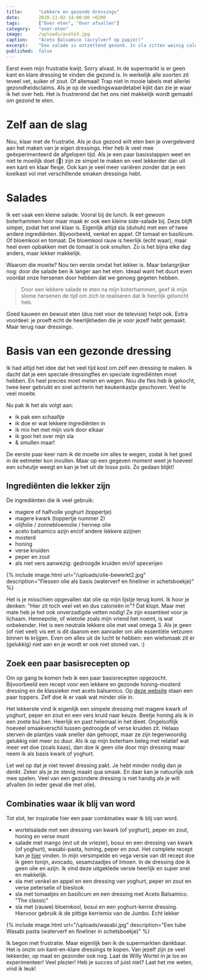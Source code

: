 ```yaml
---
title:      "Lekkere en gezonde dressings"
date:       2020-11-02 14:00:00 +0200
tags:       ["Over eten", "Over afvallen"]
category:   "over-eten"
image:      /uploads/aceto3.jpg
caption:    "Aceto Balsamico (acrylverf op papier)"
excerpt:    "Een salade is ontzettend gezond. In sla zitten weinig calorieën en in verhouding veel vitaminen en mineralen. Alle reden dus om vaak sla te eten. De smaakmaker van een salade is  de dressing. Daar gaat het makkelijk "fout". In deze post lees je tips om je salade lekker te maken zonder dat je teveel vet of suiker binnen krijgt!"
published:  false
---
```


Eerst even mijn frustratie kwijt. Sorry alvast. In de supermarkt is er geen kant en klare dressing te vinden die gezond is. In werkelijk alle soorten zit teveel vet, suiker of zout. Of allemaal! Trap niet in mooie labels met allerlei gezondheidsclaims. Als je op de voedingswaardetabel kijkt dan zie je waar ik het over heb. Het is frustrerend dat het ons niet makkelijk wordt gemaakt om gezond te eten. 

# Zelf aan de slag

Nou, klaar met de frustratie. Als je dus gezond wilt eten ben je overgeleverd aan het maken van je eigen dressings. Hier heb ik veel mee geëxperimenteerd de afgelopen tijd. Als je een paar basisstappen weet en niet te moeilijk doet (🙂) zijn ze simpel te maken en veel lekkerder dan uit een kant en klaar flesje. Ook kan je veel meer variëren zonder dat je een koelkast vol met verschillende smaken dressings hebt. 

# Salades

Ik eet vaak een kleine salade. Vooral bij de lunch. Ik eet gewoon boterhammen hoor maar maak er ook een kleine side-salade bij. Deze blijft simpel, zodat het snel klaar is. Eigenlijk altijd sla (duhuh) met een of twee andere ingrediënten. Bijvoorbeeld, venkel en appel. Of tomaat en basilicum. Of bloemkool en tomaat. De bloemkool rauw is heerlijk (echt waar), maar heel even opbakken met de tomaat is ook smullen. Zo is het bijna elke dag anders, maar lekker makkelijk. 

 Waarom die moeite? Nou ten eerste omdat het lekker is. Maar belangrijker nog: door die salade ben ik langer aan het eten. Ideaal want het duurt even voordat onze hersenen door hebben dat we genoeg gegeten hebben.

> Door een lekkere salade te eten na mijn boterhammen, geef ik mijn slome hersenen de tijd om zich te realiseren dat ik heerlijk geluncht heb.

Goed kauwen en bewust eten (dus niet voor de televisie) helpt ook. Extra voordeel: je proeft echt de heerlijkheden die je voor jezelf hebt gemaakt. Maar terug naar dressings.

# Basis van een gezonde dressing

Ik had altijd het idee dat het veel tijd kost om zelf een dressing te maken. Ik dacht dat je een speciale dressingfles en speciale ingrediënten moet hebben. En heel precies moet meten en wegen. Nou die fles heb ik gekocht,  twee keer gebruikt en snel achterin het keukenkastje geschoven. Veel te veel moeite. 

Nu pak ik het als volgt aan: 

- ik pak een schaaltje
- ik doe er wat lekkere ingrediënten in
- ik mix het met mijn vork door elkaar
- ik gooi het over mijn sla
- & smullen maar!

De eerste paar keer nam ik de moeite om alles te wegen, zodat ik het goed in de eetmeter kon invullen. Maar op een gegeven moment weet je hoeveel een scheutje weegt en kan je het uit de losse pols. Zo gedaan blijkt!

## Ingrediënten die lekker zijn

De ingrediënten die ik veel gebruik: 

- magere of halfvolle yoghurt (toppertje)
- magere kwark (toppertje nummer 2)
- olijfolie / zonnebloemolie / hennep olie
- aceto balsamico azijn en/of andere lekkere azijnen
- mosterd
- honing
- verse kruiden
- peper en zout
- als niet vers aanwezig: gedroogde kruiden en/of specerijen

{% include image.html url="/uploads/olie-bewerkt2.jpg" description="Flessen olie als basis (waterverf en fineliner in schetsboekje)" %}

Het is je misschien opgevallen dat olie op mijn lijstje terug komt. Ik hoor je denken: "Hier zit toch veel vet en dus calorieën in"? Dat klopt. Maar met mate heb je het ook onverzadigde vetten nodig! Ze zijn essentieel voor je lichaam. Hennepolie, of wietolie zoals mijn vriend het noemt, is wat onbekender. Het is een neutrale lekkere olie met veel omega 3. Als je geen (of niet veel) vis eet is dit daarom een aanrader om alle essentiële vetzuren binnen te krijgen. Even om alles uit de lucht te hebben: een wietsmaak zit er (gelukkig) niet aan en je wordt er ook niet stoned van. :)    

## Zoek een paar basisrecepten op

Om op gang te komen heb ik een paar basisrecepten opgezocht. Bijvoorbeeld een recept voor een lekkere en gezonde honing-mosterd dressing en de klassieker met aceto balsamico. Op [deze website](https://www.ilovehealth.nl/recepten-2/dips-sauzen-dressings/7-x-snelle-en-gezonde-salade-dressings/) staan een paar toppers. Zelf doe ik er vaak wat minder olie in. 

Het lekkerste vind ik eigenlijk een simpele dressing met magere kwark of yoghurt, peper en zout en een vers kruid naar keuze. Beetje honing als ik in een zoete bui ben. Heerlijk en past helemaal in het dieet. Ongelooflijk hoeveel smaakverschil tussen gedroogde of verse kruiden zit. Helaas sterven de plantjes vaak sneller dan gehoopt, maar ze zijn tegenwoordig gelukkig niet meer zo duur. Als ik op mijn boterham beleg met relatief wat meer vet doe (zoals kaas), dan doe ik geen olie door mijn dressing maar neem ik als basis kwark of yoghurt. 

Let wel op dat je niet teveel dressing pakt. Je hebt minder nodig dan je denkt. Zeker als je ze stevig maakt qua smaak. En daar kan je natuurlijk ook mee spelen. Veel van een gezondere dressing is niet handig als je wilt afvallen (in ieder geval die met olie).

## Combinaties waar ik blij van word

Tot slot, ter inspiratie hier een paar combinaties waar ik blij van word.

- wortelsalade met een dressing van kwark (of yoghurt), peper en zout, honing en verse munt
- salade met mango (evt uit de vriezer), bosui en een dressing van kwark (of yoghurt), wasabi-pasta, honing, peper en zout. Het complete recept kan je [hier](https://www.leukerecepten.nl/recepten/sashimi-salade-met-wasabi-dressing) vinden.  In mijn versimpelde en vega versie van dit recept doe ik geen tonijn, avocado, sesamzaadjes of limoen. In de dressing doe ik geen olie en azijn. Ik vind deze uitgeklede versie heerlijk en super snel en makkelijk.
- sla met venkel en appel en een dressing van yoghurt, peper en zout en verse peterselie of bieslook
- sla met tomaatjes en basilicum en een dressing met Aceto Balsamico. "The classic"
- sla met (rauwe) bloemkool, bosui en een yoghurt-kerrie dressing. Hiervoor gebruik ik de pittige kerriemix van de Jumbo. Echt lekker

{% include image.html url="/uploads/wasabi.jpg" description="Een tube Wasabi pasta (waterverf en fineliner in schetsboekje)" %}

Ik begon met frustratie. Maar eigenlijk ben ik de supermarkten dankbaar. Het is onzin om kant-en-klare dressings te kopen. Van jezelf zijn ze veel lekkerder, op maat en gezonder ook nog. Laat de Willy Wortel in je los en experimenteer! Veel plezier!
Heb je succes of juist niet? Laat het me weten, vind ik leuk!

